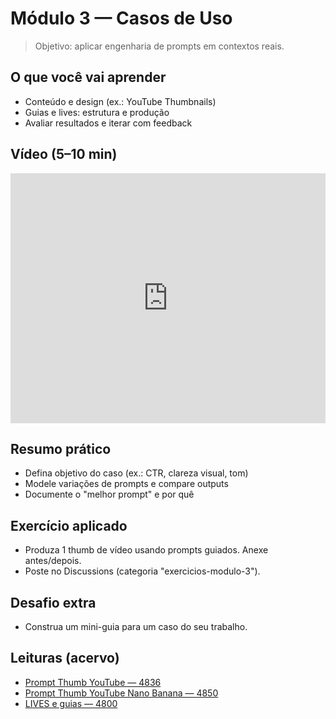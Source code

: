 # Módulo 3 — Casos de Uso

> Objetivo: aplicar engenharia de prompts em contextos reais.

## O que você vai aprender
- Conteúdo e design (ex.: YouTube Thumbnails)
- Guias e lives: estrutura e produção
- Avaliar resultados e iterar com feedback

## Vídeo (5–10 min)
<iframe width="100%" height="400" src="https://www.youtube.com/embed/XXXXXXXXXXX" title="Casos de Uso" frameborder="0" allowfullscreen></iframe>

## Resumo prático
- Defina objetivo do caso (ex.: CTR, clareza visual, tom)
- Modele variações de prompts e compare outputs
- Documente o "melhor prompt" e por quê

## Exercício aplicado
- Produza 1 thumb de vídeo usando prompts guiados. Anexe antes/depois.
- Poste no Discussions (categoria "exercicios-modulo-3").

## Desafio extra
- Construa um mini-guia para um caso do seu trabalho.

## Leituras (acervo)
- [Prompt Thumb YouTube — 4836](../data/2494987106/4836/content.txt)
- [Prompt Thumb YouTube Nano Banana — 4850](../data/2494987106/4850/content.txt)
- [LIVES e guias — 4800](../data/2494987106/4800/content.txt)

